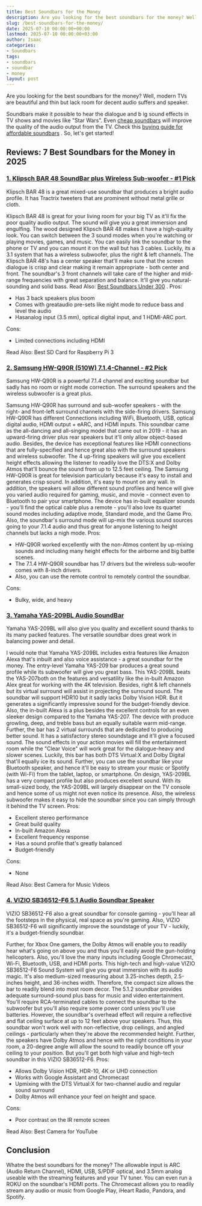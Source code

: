 ```yaml
---
title: Best Soundbars for the Money
description: Are you looking for the best soundbars for the money? Well, modern TVs are beautiful and thin but lack room for decent audio suffers and speaker. Soundbars...
slug: /best-soundbars-for-the-money/
date: 2025-07-10 00:00:00+00:00
lastmod: 2025-07-10 00:00:00+03:00
author: Isaac
categories:
- Soundbars
tags:
- soundbars
- soundbar
- money
layout: post
---
```

Are you looking for the best soundbars for the money? Well, modern
TVs are beautiful and thin but lack room for decent audio suffers and speaker.

Soundbars
make it possible
to hear the dialogue and b
ig sound effects
in TV shows and movies like
"Star Wars".
Even
[cheap soundbars](https://pestpolicy.com/best-soundbars-for-under-100/)
will improve the quality of the audio output from the TV. Check this
[buying guide for affordable soundbars](https://pestpolicy.com/best-[soundbar](https://pestpolicy.com/best-soundbars-for-under-100/)-under-200/)
.
So, let's get started!
## Reviews: 7 Best Soundbars for the Money in 2025
### [1. Klipsch BAR 48 SoundBar plus Wireless Sub-woofer - #1 Pick](https://www.amazon.com/dp/B07QY1ZPRG/?tag=p-policy-20)
Klipsch BAR 48 is a great mixed-use soundbar that produces a bright audio profile. It has
Tractrix tweeters that are prominent without metal grille or cloth.

Klipsch BAR 48 is great for your living room for your big TV as it'll fix the poor quality audio output. The sound will give you a great immersion and engulfing.
The wood designed Klipsch BAR 48 makes it have a high-quality look. You can switch between the 3 sound modes when you're watching or playing movies, games, and music.
You can easily link the soundbar to the phone or TV and you can mount it on the wall but has 3 cables. Luckily, its a
3.1 system that has a wireless subwoofer, plus the right & left channels.
The Klipsch BAR 48's has a
center speaker that'll make sure that the screen dialogue is crisp and clear making it remain appropriate - both center and front.
The soundbar's 3
front channels will take care of the
higher and mid-range frequencies with great separation and balance. It'll give you
natural-sounding and solid bass. Read Also:
[Best Soundbars Under 300](https://pestpolicy.com/best-soundbars-under-300/)
.
Pros:
- Has 3 back speakers plus boom
- Comes with greataudio pre-sets like night mode to reduce bass and level the audio
- Hasanalog input (3.5 mm), optical digital input, and 1 HDMI-ARC port.

Cons:
- Limited connections including HDMI

Read Also:
Best SD Card for Raspberry Pi 3
### [2. Samsung HW-Q90R (510W) 7.1.4-Channel - #2 Pick](https://www.amazon.com/dp/B07W88C715/?tag=p-policy-20)
Samsung HW-Q90R is a powerful 7.1.4 channel and exciting soundbar but sadly has no room or night mode correction. The surround speakers and the wireless subwoofer is a great plus.

Samsung HW-Q90R has surround and sub-woofer speakers - with the right- and front-left surround channels with the side-firing drivers.
Samsung HW-Q90R has different Connections including WiFi, Bluetooth, USB, optical digital audio, HDMI output + eARC, and HDMI inputs.
This soundbar came as the all-dancing and all-singing model that came out in 2019 - it has an upward-firing driver plus rear speakers but it'll only allow object-based audio.
Besides, the device has exceptional features like HDMI connections that are fully-specified and hence great also with the surround speakers and wireless subwoofer.
The 4 up-firing speakers will give you excellent height effects allowing the listener to readily love the DTS:X and Dolby Atmos that'll bounce the sound from up to 12.5 feet ceiling.
The Samsung HW-Q90R is great for television particularly because it's easy to install and generates crisp sound. In addition, it's easy to mount on any wall.
In addition, the speakers will allow different sound profiles and hence will give you varied audio required for gaming, music, and movie - connect even to Bluetooth to pair your smartphone.
The device has in-built equalizer sounds - you'll find the optical cable plus a remote - you'll also love its quartet sound modes including adaptive mode, Standard mode, and the Game Pro.
Also, the soundbar's surround mode will up-mix the various sound sources going to your 7.1.4 audio and thus great for anyone listening to height channels but lacks a nigh mode.
Pros:
- HW-Q90R worked excellently with the non-Atmos content by up-mixing sounds and including many height effects for the airborne and big battle scenes.
- The 7.1.4 HW-Q90R soundbar has 17 drivers but the wireless sub-woofer comes with 8-inch drivers.
- Also, you can use the remote control to remotely control the soundbar.

Cons:
- Bulky, wide, and heavy

### [3. Yamaha YAS-209BL Audio SoundBar](https://www.amazon.com/dp/B07T5GGR8L/?tag=p-policy-20)
Yamaha YAS-209BL will also give you quality and excellent sound thanks to its many packed features. The versatile soundbar does great work in balancing power and detail.

I would note that Yamaha YAS-209BL includes extra features like Amazon Alexa that's inbuilt and also voice assistance - a great soundbar for the money. The entry-level Yamaha YAS-209 bar produces a great sound profile while its subwoofer will give you great bass.
This YAS-209BL beats the YAS-207both on the features and versatility like the in-built Amazon Alex great for working with the 4K television. Besides, right & left channels but its virtual surround will assist in projecting the surround sound.
The soundbar will support HDR10 but it sadly lacks Dolby Vision HDR. But it generates a significantly impressive sound for the budget-friendly device. Also, the in-built Alexa is a plus besides the excellent controls for an even sleeker design compared to the Yamaha YAS-207.
The device with produce growling, deep, and treble bass but an equally suitable warm mid-range. Further, the bar has 2 virtual surrounds that are dedicated to producing better sound. It has a satisfactory stereo soundstage and it'll give a focused sound.
The sound effects in your action movies will fill the entertainment room while the "Clear Voice" will work great for the dialogue-heavy and slower scenes. Luckily, this bar has both DTS Virtual:X and Dolby Digital that'll equally ice its sound.
Further, you can use the soundbar like your Bluetooth speaker, and hence it'll be easy to stream your music or Spotify (with Wi-Fi) from the tablet, laptop, or smartphone. On design, YAS-209BL has a very compact profile but also produces excellent sound.
With its small-sized body, the YAS-209BL will largely disappear on the TV console and hence some of us might not even notice its presence. Also, the wireless subwoofer makes it easy to hide the soundbar since you can simply through it behind the TV screen.
Pros:
- Excellent stereo performance
- Great build quality
- In-built Amazon Alexa
- Excellent frequency response
- Has a sound profile that's greatly balanced
- Budget-friendly

Cons:
- None

Read Also:
Best Camera for Music Videos
### [4. VIZIO SB36512-F6 5.1 Audio Soundbar Speaker](https://www.amazon.com/dp/B07JDMBK2N/?tag=p-policy-20)
VIZIO SB36512-F6 also a great soundbar for console gaming - you'll hear all the footsteps in the physical, real space as you're gaming. Also, VIZIO SB36512-F6 will significantly improve the soundstage of your TV - luckily, it's a budget-friendly soundbar.

Further, for Xbox One gamers, the Dolby Atmos will enable you to readily hear what's going on above you and thus you'll easily avoid the gun-holding helicopters. Also, you'll love the many inputs including Google Chromecast, Wi-Fi, Bluetooth, USB, and HDMI ports.
This high-tech and high-value VIZIO SB36512-F6 Sound System will give you great immersion with its audio magic. It's also medium-sized measuring about 3.25-inches depth, 2.5-inches height, and 36-inches width. Therefore, the compact size allows the bar to readily blend into most room decor.
The 5.1.2 soundbar provides adequate surround-sound plus bass for music and video entertainment. You'll require RCA-terminated cables to connect the soundbar to the subwoofer but you'll also require some power cord unless you'll use batteries.
However, the soundbar's overhead effect will require a reflective and flat ceiling surface at up to 12 feet above your speakers. Thus, this soundbar won't work well with non-reflective, drop ceilings, and angled ceilings - particularly when they're above the recommended height.
Further, the speakers have Dolby Atmos and hence with the right conditions in your room, a 20-degree angle will allow the sound to readily bounce off your ceiling to your position. But you'll get both high value and high-tech soundbar in this VIZIO SB36512-F6.
Pros:
- Allows Dolby Vision HDR, HDR-10, 4K or UHD connection
- Works with Google Assistant and Chromecast
- Upmixing with the DTS Virtual:X for two-channel audio and regular sound surround
- Dolby Atmos will enhance your feel on height and space.

Cons:
- Poor contrast on the IR remote screen

Read Also:
Best Camera for YouTube
## Conclusion
Whatre the best soundbars for the money? The allowable input is ARC (Audio Return Channel), HDMI, USB, S/PDIF optical, and 3.5mm analog useable with the streaming features and your TV tuner.
You can even run a ROKU on the soundbar's HDMI ports. The Chromecast allows you to readily stream any audio or music from Google Play, iHeart Radio, Pandora, and Spotify.